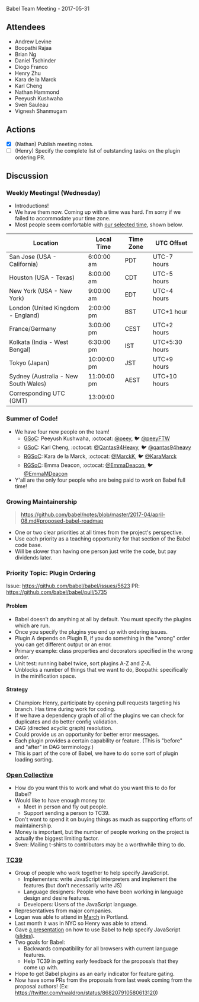 Babel Team Meeting - 2017-05-31
 
## Attendees
- Andrew Levine
- Boopathi Rajaa
- Brian Ng
- Daniel Tschinder
- Diogo Franco
- Henry Zhu
- Kara de la Marck
- Karl Cheng
- Nathan Hammond
- Peeyush Kushwaha
- Sven Sauleau
- Vignesh Shanmugam
 
## Actions
 
- [X] (Nathan) Publish meeting notes.
- [ ] (Henry) Specify the complete list of outstanding tasks on the plugin ordering PR.
 
## Discussion
 
### Weekly Meetings! (Wednesday)
 
- Introductions!
- We have them now. Coming up with a time was hard. I'm sorry if we failed to accommodate your time zone.
- Most people seem comfortable with [our selected time](https://www.timeanddate.com/worldclock/meetingdetails.html?year=2017&month=5&day=31&hour=13&min=0&sec=0&p1=283&p2=136&p3=54&p4=240&p5=179&p6=37&p7=104&p8=248), shown below.

|Location | Local Time | Time Zone | UTC Offset|
|---------|------------|-----------|-----------|
|San Jose (USA - California) | 6:00:00 am | PDT | UTC-7 hours|
|Houston (USA - Texas) | 8:00:00 am | CDT | UTC-5 hours| 
|New York (USA - New York) | 9:00:00 am | EDT | UTC-4 hours| 
|London (United Kingdom - England) | 2:00:00 pm | BST | UTC+1 hour|
|France/Germany |  3:00:00 pm | CEST | UTC+2 hours|
|Kolkata (India - West Bengal) | 6:30:00 pm | IST | UTC+5:30 hours|
|Tokyo (Japan) | 10:00:00 pm | JST | UTC+9 hours|
|Sydney (Australia - New South Wales) | 11:00:00 pm | AEST | UTC+10 hours|
|Corresponding UTC (GMT) |  13:00:00|
 
### Summer of Code!
 
- We have four new people on the team!
  - [GSoC](https://twitter.com/gsoc): Peeyush Kushwaha, :octocat: [@peey](https://github.com/peey), :bird: [@peeyFTW](https://twitter.com/peeyFTW)
  - [GSoC](https://twitter.com/gsoc): Karl Cheng, :octocat: [@Qantas94Heavy](https://github.com/Qantas94Heavy), :bird: [@qantas94heavy](https://twitter.com/qantas94heavy)
  - [RGSoC](https://twitter.com/RailsGirlsSoC): Kara de la Marck, :octocat: [@MarckK](https://github.com/MarckK), :bird: [@KaraMarck](https://twitter.com/KaraMarck)
  - [RGSoC](https://twitter.com/RailsGirlsSoC): Emma Deacon, :octocat: [@EmmaDeacon](https://github.com/EmmaDeacon), :bird: [@EmmaMDeacon](https://twitter.com/EmmaMDeacon)
- Y'all are the only four people who are being paid to work on Babel full time!
 
### Growing Maintainership
 
> https://github.com/babel/notes/blob/master/2017-04/april-08.md#proposed-babel-roadmap
 
- One or two clear priorities at all times from the project's perspective.
- Use each priority as a teaching opportunity for that section of the Babel code base.
- Will be slower than having one person just write the code, but pay dividends later.
 
### Priority Topic: Plugin Ordering
 
Issue: https://github.com/babel/babel/issues/5623
PR: https://github.com/babel/babel/pull/5735

#### Problem

- Babel doesn’t do anything at all by default. You must specify the plugins which are run.
- Once you specify the plugins you end up with ordering issues.
- Plugin A depends on Plugin B, if you do something in the "wrong" order you can get different output or an error.
- Primary example: class properties and decorators specified in the wrong order.
- Unit test: running babel twice, sort plugins A-Z and Z-A.
- Unblocks a number of things that we want to do, Boopathi: specifically in the minification space.

#### Strategy

- Champion: Henry, participate by opening pull requests targeting his branch. Has time during work for coding.
- If we have a dependency graph of all of the plugins we can check for duplicates and do better config validation.
- DAG (directed acyclic graph) resolution.
- Could provide us an opportunity for better error messages.
- Each plugin provides a certain capability or feature. (This is "before" and "after" in DAG terminology.)
- This is part of the core of Babel, we have to do some sort of plugin loading sorting.
 
### [Open Collective](https://opencollective.com/babel)
 
- How do you want this to work and what do you want this to do for Babel?
- Would like to have enough money to:
  - Meet in person and fly out people.
  - Support sending a person to TC39.
- Don't want to spend it on buying things as much as supporting efforts of maintainership.
- Money is important, but the number of people working on the project is actually the biggest limiting factor.
- Sven: Mailing t-shirts to contributors may be a worthwhile thing to do.
 
### [TC39](https://github.com/tc39)
 
- Group of people who work together to help specify JavaScript.
  - Implementers: write JavaScript interpreters and implement the features (but don't necessarily write JS)
  - Language designers: People who have been working in language design and desire features.
  - Developers: Users of the JavaScript language.
- Representatives from major companies.
- Logan was able to attend in [March](https://github.com/rwaldron/tc39-notes/blob/master/es8/2017-03/mar-21.md) in Portland.
- Last month it was in NYC so Henry was able to attend.
- Gave [a presentation](https://twitter.com/kosamari/status/867443846698987520) on how to use Babel to help specify JavaScript ([slides](https://github.com/hzoo/role-of-babel-in-js)).
- Two goals for Babel:
  - Backwards compatibility for all browsers with current language features.
  - Help TC39 in getting early feedback for the proposals that they come up with.
- Hope to get Babel plugins as an early indicator for feature gating.
- Now have some PRs from the proposals from last week coming from the proposal authors! (Ex: https://twitter.com/rwaldron/status/868207910580613120)
